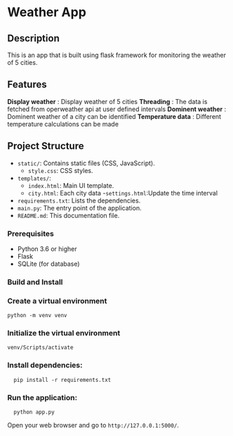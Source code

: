 # Weather App

## Description
This is an app that is built using flask framework for monitoring the weather of 5 cities.

## Features

**Display weather** : Display weather of 5 cities
**Threading** : The data is fetched from operweather api at user defined intervals
**Dominent weather** : Dominent weather of a city can be identified
**Temperature data** : Different temperature calculations can be made

## Project Structure
  - `static/`: Contains static files (CSS, JavaScript).
      - `style.css`: CSS styles.
  - `templates/`:
      - `index.html`: Main UI template.
      - `city.html`: Each city data
      -`settings.html`:Update the time interval
- `requirements.txt`: Lists the dependencies.
- `main.py`: The entry point of the application.
- `README.md`: This documentation file.

 ### Prerequisites
  - Python 3.6 or higher
  - Flask
  - SQLite (for database)

### Build and Install
  ###  Create a virtual environment 
    python -m venv venv
  ### Initialize the virtual environment 
    venv/Scripts/activate
  ### Install dependencies:
      pip install -r requirements.txt
  ### Run the application:
      python app.py
  Open your web browser and go to `http://127.0.0.1:5000/`.
